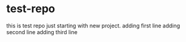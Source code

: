 # test-repo
this is test repo
just starting with new project. 
adding first line
adding second line
adding third line
